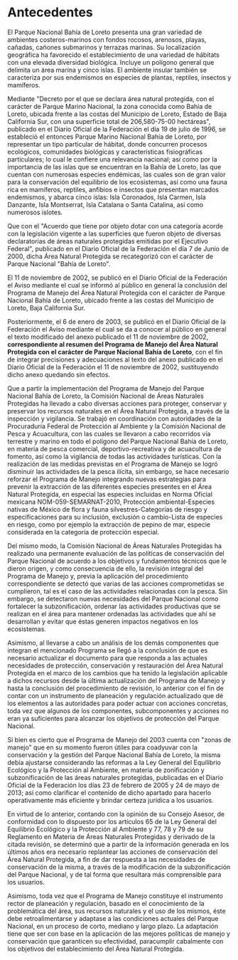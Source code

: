 # Antecedentes

El Parque Nacional Bahía de Loreto presenta una gran variedad de ambientes costeros-marinos con fondos rocosos, arenosos, playas, cañadas, cañones submarinos y terrazas marinas. Su localización geográfica ha favorecido el establecimiento de una variedad de hábitats con una elevada diversidad biológica. Incluye un polígono general que delimita un área marina y cinco islas. El ambiente insular también se caracteriza por sus endemismos en especies de plantas, reptiles, insectos y mamíferos.

Mediante "Decreto por el que se declara área natural protegida, con el carácter de Parque Marino Nacional, la zona conocida como Bahía de Loreto, ubicada frente a las costas del Municipio de Loreto, Estado de Baja California Sur, con una superficie total de 206,580-75-00 hectáreas", publicado en el Diario Oficial de la Federación el día 19 de julio de 1996, se estableció el entonces Parque Marino Nacional Bahía de Loreto, por representar un tipo particular de hábitat, donde concurren procesos ecológicos, comunidades biológicas y características fisiográficas particulares; lo cual le confiere una relevancia nacional; así como por la importancia de las islas que se encuentran en la Bahía de Loreto, las que cuentan con numerosas especies endémicas, las cuales son de gran valor para la conservación del equilibrio de los ecosistemas, así como una fauna rica en mamíferos, reptiles, anfibios e insectos que presentan marcados endemismos, y abarca cinco islas: Isla Coronados, Isla Carmen, Isla Danzante, Isla Montserrat, Isla Catalana o Santa Catalina, así como numerosos islotes.

Que con el "Acuerdo que tiene por objeto dotar con una categoría acorde con la legislación vigente a las superficies que fueron objeto de diversas declaratorias de áreas naturales protegidas emitidas por el Ejecutivo Federal", publicado en el Diario Oficial de la Federación el día 7 de Junio de 2000, dicha Área Natural Protegida se recategorizó con el carácter de Parque Nacional "Bahía de Loreto".

El 11 de noviembre de 2002, se publicó en el Diario Oficial de la Federación el Aviso mediante el cual se informó al público en general la conclusión del Programa de Manejo del Área Natural Protegida con el carácter de Parque Nacional Bahía de Loreto, ubicado frente a las costas del Municipio de Loreto, Baja California Sur.

Posteriormente, el 6 de enero de 2003, se publicó en el Diario Oficial de la Federación el Aviso mediante el cual se da a conocer al público en general el texto modificado del anexo publicado el 11 de noviembre de 2002, **correspondiente al resumen del Programa de Manejo del Área Natural Protegida con el carácter de Parque Nacional Bahía de Loreto**, con el fin de integrar precisiones y adecuaciones al texto del anexo publicado en el Diario Oficial de la Federación el 11 de noviembre de 2002, sustituyendo dicho anexo quedando sin efectos.

Que a partir la implementación del Programa de Manejo del Parque Nacional Bahía de Loreto, la Comisión Nacional de Áreas Naturales Protegidas ha llevado a cabo diversas acciones para proteger, conservar y preservar los recursos naturales en el Área Natural Protegida, a través de la inspección y vigilancia. Se trabajó en coordinación con autoridades de la Procuraduría Federal de Protección al Ambiente y la Comisión Nacional de Pesca y Acuacultura, con las cuales se llevaron a cabo recorridos vía terrestre y marino en todo el polígono del Parque Nacional Bahía de Loreto, en materia de pesca comercial, deportivo-recreativa y de acuacultura de fomento, así como la vigilancia de todas las actividades turísticas. Con la realización de las medidas previstas en el Programa de Manejo se logró disminuir las actividades de la pesca ilícita, sin embargo, se hace necesario reforzar el Programa de Manejo integrando nuevas estrategias para prevenir la extracción de las diferentes especies presentes en el Área Natural Protegida, en especial las especies incluidas en Norma Oficial mexicana NOM-059-SEMARNAT-2010, Protección ambiental-Especies nativas de México de flora y fauna silvestres-Categorías de riesgo y especificaciones para su inclusión, exclusión o cambio-Lista de especies en riesgo, como por ejemplo la extracción de pepino de mar, especie considerada en la categoría de protección especial.

Del mismo modo, la Comisión Nacional de Áreas Naturales Protegidas ha realizado una permanente evaluación de las políticas de conservación del Parque Nacional de acuerdo a los objetivos y fundamentos técnicos que le dieron origen, y como consecuencia de ello, la revisión integral del Programa de Manejo y, previa la aplicación del procedimiento correspondiente se detectó que varias de las acciones comprometidas se cumplieron, tal es el caso de las actividades relacionadas con la pesca. Sin embargo, se detectaron nuevas necesidades del Parque Nacional como fortalecer la subzonificación, ordenar las actividades productivas que se realizan en el área para mantener ordenadas las actividades que ahí se desarrollan y evitar que éstas generen impactos negativos en los ecosistemas.

Asimismo, al llevarse a cabo un análisis de los demás componentes que integran el mencionado Programa se llegó a la conclusión de que es necesario actualizar el documento para que responda a las actuales necesidades de protección, conservación y restauración del Área Natural Protegida en el marco de los cambios que ha tenido la legislación aplicable a dichos recursos desde la última actualización del Programa de Manejo y hasta la conclusión del procedimiento de revisión, lo anterior con el fin de contar con un instrumento de planeación y regulación actualizado que dé los elementos a las autoridades para poder actuar con acciones concretas, toda vez que algunos de los componentes, subcomponentes y acciones no eran ya suficientes para alcanzar los objetivos de protección del Parque Nacional.

Si bien es cierto que el Programa de Manejo del 2003 cuenta con "zonas de manejo" que en su momento fueron útiles para coadyuvar con la conservación y la gestión del Parque Nacional Bahía de Loreto, la misma debía ajustarse considerando las reformas a la Ley General del Equilibrio Ecológico y la Protección al Ambiente, en materia de zonificación y subzonificación de las áreas naturales protegidas, publicadas en el Diario Oficial de la Federación los días 23 de febrero de 2005 y 24 de mayo de 2013; así como clarificar el contenido de dicho apartado para hacerlo operativamente más eficiente y brindar certeza jurídica a los usuarios.

En virtud de lo anterior, contando con la opinión de su Consejo Asesor, de conformidad con lo dispuesto por los artículos 65 de la Ley General del Equilibrio Ecológico y la Protección al Ambiente y 77, 78 y 79 de su Reglamento en Materia de Áreas Naturales Protegidas y derivado de la citada revisión, se determinó que a partir de la información generada en los últimos años era necesario replantear las acciones de conservación del Área Natural Protegida, a fin de dar respuesta a las necesidades de conservación de la misma, a través de la modificación de la subzonificación del Parque Nacional, y de tal forma que resultara más comprensible para los usuarios.

Asimismo, toda vez que el Programa de Manejo constituye el instrumento rector de planeación y regulación, basado en el conocimiento de la problemática del área, sus recursos naturales y el uso de los mismos, éste debe retroalimentarse y adaptase a las condiciones actuales del Parque Nacional, en un proceso de corto, mediano y largo plazo. La adaptación tiene que ser con base en la aplicación de las mejores políticas de manejo y conservación que garanticen su efectividad, paracumplir cabalmente con los objetivos del establecimiento del Área Natural Protegida.

